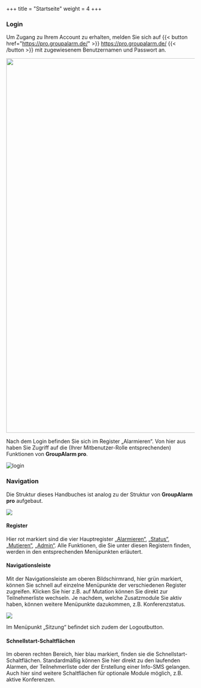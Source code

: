 +++
title = "Startseite"
weight = 4
+++


### Login

Um Zugang zu Ihrem Account zu erhalten, melden Sie sich auf   {{< button href="https://pro.groupalarm.de/" >}} https://pro.groupalarm.de/ {{< /button >}}   mit zugewiesenem Benutzernamen und
Passwort an.

<img src="/img/einfuehrung_startseite.png" width="1000" class="shadow"/>


Nach dem Login befinden Sie sich im Register „Alarmieren“. Von hier aus haben Sie Zugriff auf die (Ihrer Mitbenutzer-Rolle entsprechenden) Funktionen von 
**GroupAlarm pro**.

![login](/img/einfuehrung_startseite_nach_login.png?width=1000px&classes=border)



### Navigation


Die Struktur dieses Handbuches ist analog zu der Struktur von **GroupAlarm pro** aufgebaut. 


![](/img/einfuehrung_startseite_navigation.png?width=1000px&classes=shadow)



#### Register

Hier rot markiert sind die vier Hauptregister [„Alarmieren“](/alarmieren/), [„Status“](/status/), [„Mutieren“](/mutieren/), [„Admin“](/admin/). 
Alle Funktionen, die Sie unter diesen Registern finden, werden in den entsprechenden Menüpunkten erläutert.

#### Navigationsleiste

Mit der Navigationsleiste am oberen Bildschirmrand, hier grün markiert, können Sie schnell auf einzelne Menüpunkte der 
verschiedenen Register zugreifen. Klicken Sie hier z.B. auf Mutation können Sie direkt zur Teilnehmerliste wechseln.
Je nachdem, welche Zusatzmodule Sie aktiv haben, können weitere Menüpunkte dazukommen, z.B. Konferenzstatus.


![](/img/einfuehrung_startseite_navigation_leiste.png?classes=shadow)

Im Menüpunkt „Sitzung“ befindet sich zudem der Logoutbutton. 

#### Schnellstart-Schaltflächen

Im oberen rechten Bereich, hier blau markiert, finden sie die Schnellstart-Schaltflächen. Standardmäßig können Sie hier direkt zu 
den laufenden Alarmen, der Teilnehmerliste oder der Erstellung einer Info-SMS gelangen. Auch hier sind weitere Schaltflächen für optionale
Module möglich, z.B. aktive Konferenzen.